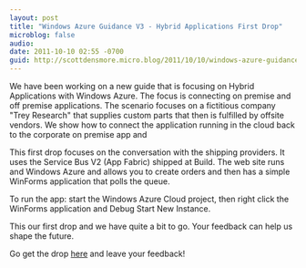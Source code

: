 ```yaml
---
layout: post
title: "Windows Azure Guidance V3 - Hybrid Applications First Drop"
microblog: false
audio:
date: 2011-10-10 02:55 -0700
guid: http://scottdensmore.micro.blog/2011/10/10/windows-azure-guidance-v3-hybrid-applications-first-drop.html
---
```


We have been working on a new guide that is focusing on Hybrid Applications with Windows Azure. The focus is connecting on premise and off premise applications. The scenario focuses on a fictitious company "Trey Research" that supplies custom parts that then is fulfilled by offsite vendors. We show how to connect the application running in the cloud back to the corporate on premise app and

This first drop focuses on the conversation with the shipping providers. It uses the Service Bus V2 (App Fabric) shipped at Build. The web site runs and Windows Azure and allows you to create orders and then has a simple WinForms application that polls the queue.

To run the app: start the Windows Azure Cloud project, then right click the WinForms application and Debug Start New Instance.

This our first drop and we have quite a bit to go. Your feedback can help us shape the future.

Go get the drop [here](http://wag.codeplex.com/) and leave your feedback!